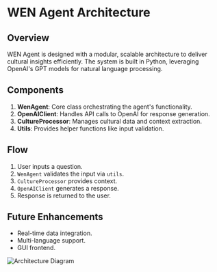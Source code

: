 # WEN Agent Architecture

## Overview
WEN Agent is designed with a modular, scalable architecture to deliver cultural insights efficiently. The system is built in Python, leveraging OpenAI's GPT models for natural language processing.

## Components
1. **WenAgent**: Core class orchestrating the agent's functionality.
2. **OpenAIClient**: Handles API calls to OpenAI for response generation.
3. **CultureProcessor**: Manages cultural data and context extraction.
4. **Utils**: Provides helper functions like input validation.

## Flow
1. User inputs a question.
2. `WenAgent` validates the input via `utils`.
3. `CultureProcessor` provides context.
4. `OpenAIClient` generates a response.
5. Response is returned to the user.

## Future Enhancements
- Real-time data integration.
- Multi-language support.
- GUI frontend.

![Architecture Diagram](https://via.placeholder.com/600x300.png?text=WEN+Agent+Architecture)

